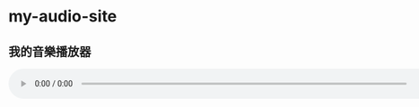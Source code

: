 # my-audio-site


<!DOCTYPE html>
<html lang="zh-TW">
<head>
  <meta charset="UTF-8">
  <title>音樂播放測試</title>
</head>
<body>
  <h2>我的音樂播放器</h2>
  <audio controls style="width:800;">
    <source src="WBCQ.mp3" type="audio/mpeg">
    Your browser does not support the audio element.
  </audio>
</body>
</html>
